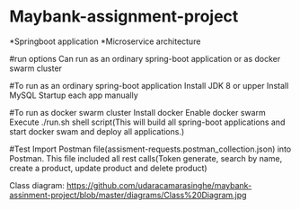 # Maybank-assignment-project

*Springboot application *Microservice architecture 

#run options
Can run as an ordinary spring-boot application or as docker swarm cluster

#To run as an ordinary spring-boot application
Install JDK 8 or upper
Install MySQL
Startup each app manually

#To run as docker swarm cluster
Install docker
Enable docker swarm
Execute ./run.sh shell script(This will build all spring-boot applications and start docker swam and deploy all applications.)

#Test
Import Postman file(assisment-requests.postman_collection.json) into Postman.
This file included all rest calls(Token generate, search by name, create a product, update product and delete product)

Class diagram: https://github.com/udaracamarasinghe/maybank-assinment-project/blob/master/diagrams/Class%20Diagram.jpg
